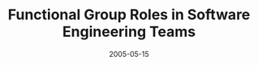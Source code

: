 ---
abstract: ''
authors:
- G. Beranek
- Wolfgang Zuser
- Thomas Grechenig
date: '2005-05-15'
featured: false
publication_types:
- '0'
publishDate: '2005-05-15'
title: Functional Group Roles in Software Engineering Teams
url_pdf: ''
---